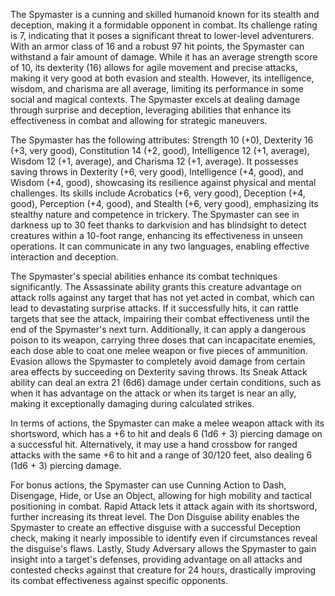 The Spymaster is a cunning and skilled humanoid known for its stealth and deception, making it a formidable opponent in combat. Its challenge rating is 7, indicating that it poses a significant threat to lower-level adventurers. With an armor class of 16 and a robust 97 hit points, the Spymaster can withstand a fair amount of damage. While it has an average strength score of 10, its dexterity (16) allows for agile movement and precise attacks, making it very good at both evasion and stealth. However, its intelligence, wisdom, and charisma are all average, limiting its performance in some social and magical contexts. The Spymaster excels at dealing damage through surprise and deception, leveraging abilities that enhance its effectiveness in combat and allowing for strategic maneuvers.

The Spymaster has the following attributes: Strength 10 (+0), Dexterity 16 (+3, very good), Constitution 14 (+2, good), Intelligence 12 (+1, average), Wisdom 12 (+1, average), and Charisma 12 (+1, average). It possesses saving throws in Dexterity (+6, very good), Intelligence (+4, good), and Wisdom (+4, good), showcasing its resilience against physical and mental challenges. Its skills include Acrobatics (+6, very good), Deception (+4, good), Perception (+4, good), and Stealth (+6, very good), emphasizing its stealthy nature and competence in trickery. The Spymaster can see in darkness up to 30 feet thanks to darkvision and has blindsight to detect creatures within a 10-foot range, enhancing its effectiveness in unseen operations. It can communicate in any two languages, enabling effective interaction and deception.

The Spymaster's special abilities enhance its combat techniques significantly. The Assassinate ability grants this creature advantage on attack rolls against any target that has not yet acted in combat, which can lead to devastating surprise attacks. If it successfully hits, it can rattle targets that see the attack, impairing their combat effectiveness until the end of the Spymaster's next turn. Additionally, it can apply a dangerous poison to its weapon, carrying three doses that can incapacitate enemies, each dose able to coat one melee weapon or five pieces of ammunition. Evasion allows the Spymaster to completely avoid damage from certain area effects by succeeding on Dexterity saving throws. Its Sneak Attack ability can deal an extra 21 (6d6) damage under certain conditions, such as when it has advantage on the attack or when its target is near an ally, making it exceptionally damaging during calculated strikes.

In terms of actions, the Spymaster can make a melee weapon attack with its shortsword, which has a +6 to hit and deals 6 (1d6 + 3) piercing damage on a successful hit. Alternatively, it may use a hand crossbow for ranged attacks with the same +6 to hit and a range of 30/120 feet, also dealing 6 (1d6 + 3) piercing damage. 

For bonus actions, the Spymaster can use Cunning Action to Dash, Disengage, Hide, or Use an Object, allowing for high mobility and tactical positioning in combat. Rapid Attack lets it attack again with its shortsword, further increasing its threat level. The Don Disguise ability enables the Spymaster to create an effective disguise with a successful Deception check, making it nearly impossible to identify even if circumstances reveal the disguise's flaws. Lastly, Study Adversary allows the Spymaster to gain insight into a target's defenses, providing advantage on all attacks and contested checks against that creature for 24 hours, drastically improving its combat effectiveness against specific opponents.